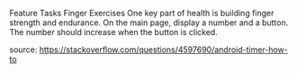 Feature Tasks
Finger Exercises
One key part of health is building finger strength and endurance. On the main page,
display a number and a button. The number should increase when the button is clicked.

source: https://stackoverflow.com/questions/4597690/android-timer-how-to

